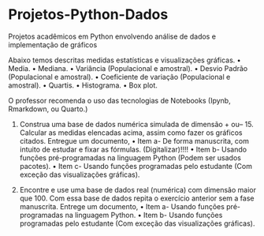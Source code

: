 # Projetos-Python-Dados
Projetos acadêmicos em Python envolvendo análise de dados e implementação de gráficos

 Abaixo temos descritas medidas estatísticas e visualizações gráficas.
 • Media.
 • Mediana.
 • Variância (Populacional e amostral).
 • Desvio Padrão (Populacional e amostral).
 • Coeficiente de variação (Populacional e amostral).
 • Quartis.
 • Histograma.
 • Box plot.
 
 O professor recomenda o uso das tecnologias de Notebooks (Ipynb, Rmarkdown, ou Quarto.)
 
 1. Construa uma base de dados numérica simulada de dimensão + ou– 15. Calcular as medidas elencadas
 acima, assim como fazer os gráficos citados. Entregue um documento,
   • Item a- De forma manuscrita, com intuito de estudar e fixar as fórmulas. (Digitalizar)!!!!
   • Item b- Usando funções pré-programadas na linguagem Python (Podem ser usados pacotes).
   • Item c- Usando funções programadas pelo estudante (Com exceção das visualizações gráficas).

 2. Encontre e use uma base de dados real (numérica) com dimensão maior que 100. Com essa base de
 dados repita o exercício anterior sem a fase manuscrita. Entrege um documento,
   • Item a- Usando funções pré-programadas na linguagem Python.
   • Item b- Usando funções programadas pelo estudante (Com exceção das visualizações gráficas).
